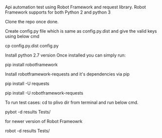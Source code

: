 Api automation test using Robot Framework and request library.
Robot Framework supports for both Python 2 and python 3

Clone the repo once done.

Create config.py file which is same as config.py.dist and give the valid keys using below cmd

cp config.py.dist config.py 


Install python 2.7 version
Once installed you can simply run:

pip install robotframework

Install robotframework-requests and it's dependencies via pip


pip install -U requests


pip install -U robotframework-requests

To run test cases: cd to plivo dir from terminal and run below cmd.

pybot -d results Tests/ 

for newer version of Robot Frameowrk 

robot -d results Tests/
